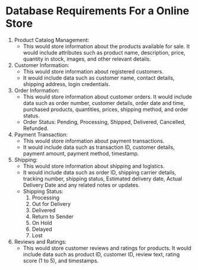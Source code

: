 # Database Requirements For a Online Store

1. Product Catalog Management:
   - This would store information about the products available
      for sale. It would include attributes such as product
      name, description, price, quantity in stock, images, and
      other relevant details.
2. Customer Information:
   - This would store information about registered customers.
   - It would include data such as customer name, contact
     details, shipping address, login credentials.
3. Order Information:
   - This would store information about customer orders. It
     would include data such as order number, customer details,
     order date and time, purchased products, quantities,
     prices, shipping method, and order status.
   - Order Status: Pending, Processing, Shipped, Delivered,
     Cancelled, Refunded.
4. Payment Transaction:
   - This would store information about payment transactions.
   - It would include data such as transaction ID, customer
     details, payment amount, payment method, timestamp.
5. Shipping:
   - This would store information about shipping and logistics.
   - It would include data such as order ID, shipping carrier
     details, tracking number, shipping status, Estimated
     delivery date, Actual Delivery Date and any related notes
     or updates.
   - Shipping Status:
     1. Processing
     2. Out for Delivery
     3. Delivered
     4. Return to Sender
     5. On Hold
     6. Delayed
     7. Lost
6. Reviews and Ratings:
   - This would store customer reviews and ratings for
     products. It would include data such as product ID,
     customer ID, review text, rating score (1 to 5), and
     timestamps.
